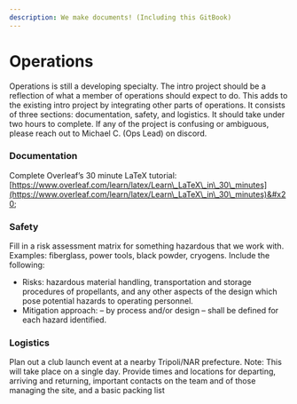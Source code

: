 ```yaml
---
description: We make documents! (Including this GitBook)
---
```


# Operations

Operations is still a developing specialty. The intro project should be a reflection of what a member of operations should expect to do. This adds to the existing intro project by integrating other parts of operations. It consists of three sections: documentation, safety, and logistics. It should take under two hours to complete. If any of the project is confusing or ambiguous, please reach out to Michael C. (Ops Lead) on discord.&#x20;

### Documentation&#x20;

Complete Overleaf’s 30 minute LaTeX tutorial: [https://www.overleaf.com/learn/latex/Learn\_LaTeX\_in\_30\_minutes](https://www.overleaf.com/learn/latex/Learn\_LaTeX\_in\_30\_minutes)&#x20;

### Safety&#x20;

Fill in a risk assessment matrix for something hazardous that we work with. Examples: fiberglass, power tools, black powder, cryogens. Include the following:&#x20;

* Risks: hazardous material handling, transportation and storage procedures of propellants, and any other aspects of the design which pose potential hazards to operating personnel.&#x20;
* Mitigation approach: – by process and/or design – shall be defined for each hazard identified.&#x20;

### Logistics

Plan out a club launch event at a nearby Tripoli/NAR prefecture. Note: This will take place on a single day. Provide times and locations for departing, arriving and returning, important contacts on the team and of those managing the site, and a basic packing list
